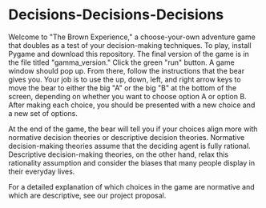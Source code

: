 # Decisions-Decisions-Decisions

Welcome to "The Brown Experience," a choose-your-own adventure game that doubles as a test of your decision-making techniques. To play, install Pygame and download this repository. The final version of the game is in the file titled "gamma_version." Click the green "run" button. A game window should pop up. From there, follow the instructions that the bear gives you. Your job is to use the up, down, left, and right arrow keys to move the bear to either the big "A" or the big "B" at the bottom of the screen, depending on whether you want to choose option A or option B. After making each choice, you should be presented with a new choice and a new set of options.

At the end of the game, the bear will tell you if your choices align more with normative decision theories or descriptive decision theories. Normative decision-making theories assume that the deciding agent is fully rational. Descriptive decision-making theories, on the other hand, relax this rationality assumption and consider the biases that many people display in their everyday lives. 

For a detailed explanation of which choices in the game are normative and which are descriptive, see our project proposal.
